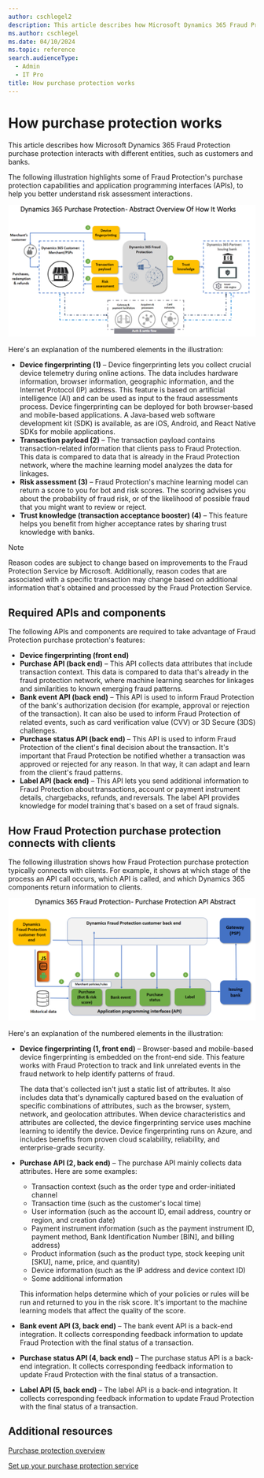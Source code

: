 ```yaml
---
author: cschlegel2
description: This article describes how Microsoft Dynamics 365 Fraud Protection purchase protection interacts with different entities, such as customers and banks.
ms.author: cschlegel
ms.date: 04/10/2024
ms.topic: reference
search.audienceType:
  - Admin
  - IT Pro
title: How purchase protection works 
---
```


# How purchase protection works 

This article describes how Microsoft Dynamics 365 Fraud Protection purchase protection interacts with different entities, such as customers and banks.

The following illustration highlights some of Fraud Protection's purchase protection capabilities and application programming interfaces (APIs), to help you better understand risk assessment interactions.

![Overview of how Fraud Protection purchase protection works.](media/pp-architecture-abstract1.png)

Here's an explanation of the numbered elements in the illustration:

- **Device fingerprinting (1)** – Device fingerprinting lets you collect crucial device telemetry during online actions. The data includes hardware information, browser information, geographic information, and the Internet Protocol (IP) address. This feature is based on artificial intelligence (AI) and can be used as input to the fraud assessments process. Device fingerprinting can be deployed for both browser-based and mobile-based applications. A Java-based web software development kit (SDK) is available, as are iOS, Android, and React Native SDKs for mobile applications.
- **Transaction payload (2)** – The transaction payload contains transaction-related information that clients pass to Fraud Protection. This data is compared to data that is already in the Fraud Protection network, where the machine learning model analyzes the data for linkages. 
- **Risk assessment (3)** – Fraud Protection's machine learning model can return a score to you for bot and risk scores. The scoring advises you about the probability of fraud risk, or of the likelihood of possible fraud that you might want to review or reject. 
- **Trust knowledge (transaction acceptance booster) (4)** – This feature helps you benefit from higher acceptance rates by sharing trust knowledge with banks.

> [!NOTE]
> Reason codes are subject to change based on improvements to the Fraud Protection Service by Microsoft. Additionally, reason codes that are associated with a specific transaction may change based on additional information that's obtained and processed by the Fraud Protection Service.

## Required APIs and components

The following APIs and components are required to take advantage of Fraud Protection purchase protection's features:

- **Device fingerprinting (front end)**<!-- – Device fingerprinting lets you collect crucial device telemetry during online actions. The data includes hardware information, browser information, geographic information, and the IP address. This feature is based on AI and can be used as input to the fraud assessments process. It can be deployed for both browser-based and mobile-based applications. A Java-based web SDK is available, as are iOS, Android, and React Native SDKs for mobile applications.-->
- **Purchase API (back end)** – This API collects data attributes that include transaction context. This data is compared to data that's already in the fraud protection network, where machine learning searches for linkages and similarities to known emerging fraud patterns.
- **Bank event API (back end)** – This API is used to inform Fraud Protection of the bank's authorization decision (for example, approval or rejection of the transaction). It can also be used to inform Fraud Protection of related events, such as card verification value (CVV) or 3D Secure (3DS) challenges. 
- **Purchase status API (back end)** – This API is used to inform Fraud Protection of the client's final decision about the transaction. It's important that Fraud Protection be notified whether a transaction was approved or rejected for any reason. In that way, it can adapt and learn from the client's fraud patterns. 
- **Label API (back end)** – This API lets you send additional information to Fraud Protection about transactions, account or payment instrument details, chargebacks, refunds, and reversals. The label API provides knowledge for model training that's based on a set of fraud signals.

## How Fraud Protection purchase protection connects with clients

The following illustration shows how Fraud Protection purchase protection typically connects with clients. For example, it shows at which stage of the process an API call occurs, which API is called, and which Dynamics 365 components return information to clients.

![How Fraud Protection purchase protection typically connects with clients.](media/pp-architecture-api-abstract.png)

Here's an explanation of the numbered elements in the illustration:

- **Device fingerprinting (1, front end)** – Browser-based and mobile-based device fingerprinting is embedded on the front-end side. This feature works with Fraud Protection to track and link unrelated events in the fraud network to help identify patterns of fraud.

    The data that's collected isn't just a static list of attributes. It also includes data that's dynamically captured based on the evaluation of specific combinations of attributes, such as the browser, system, network, and geolocation attributes. When device characteristics and attributes are collected, the device fingerprinting service uses machine learning to identify the device. Device fingerprinting runs on Azure, and includes benefits from proven cloud scalability, reliability, and enterprise-grade security.   

- **Purchase API (2, back end)** – The purchase API mainly collects data attributes. Here are some examples:

    - Transaction context (such as the order type and order-initiated channel
    - Transaction time (such as the customer's local time)
    - User information (such as the account ID, email address, country or region, and creation date)
    - Payment instrument information (such as the payment instrument ID, payment method, Bank Identification Number \[BIN\], and billing address)
    - Product information (such as the product type, stock keeping unit \[SKU\], name, price, and quantity)
    - Device information (such as the IP address and device context ID)
    - Some additional information

    This information helps determine which of your policies or rules will be run and returned to you in the risk score. It's important to the machine learning models that affect the quality of the score.

- **Bank event API (3, back end)** – The bank event API is a back-end integration. It collects corresponding feedback information to update Fraud Protection with the final status of a transaction. 
- **Purchase status API (4, back end)** – The purchase status API is a back-end integration. It collects corresponding feedback information to update Fraud Protection with the final status of a transaction. 
- **Label API (5, back end)** – The label API is a back-end integration. It collects corresponding feedback information to update Fraud Protection with the final status of a transaction.

## Additional resources

[Purchase protection overview](purchase-protection.md)

[Set up your purchase protection service](promocode-set-up-purchase-protection.md)
